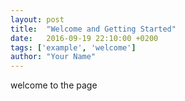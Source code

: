 ```yaml
---
layout: post
title:  "Welcome and Getting Started"
date:   2016-09-19 22:10:00 +0200
tags: ['example', 'welcome']
author: "Your Name"
---
```


welcome to the page
